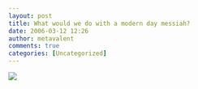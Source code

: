 ```yaml
---
layout: post
title: What would we do with a modern day messiah?
date: 2006-03-12 12:26
author: metavalent
comments: true
categories: [Uncategorized]
---
```

<!--Lead Photo --><a href="http://www.intentblog.com/archives/2006/03/buddha_boy.html"><img src="https://web.archive.org/web/*/http://awebcamdarkly.com/"t that the road to true self-realization and true liberty these days?
